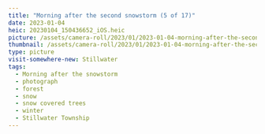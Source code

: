 ```yaml
---
title: "Morning after the second snowstorm (5 of 17)"
date: 2023-01-04
heic: 20230104_150436652_iOS.heic
picture: /assets/camera-roll/2023/01/2023-01-04-morning-after-the-second-snowstorm-05/20230104_150436652_iOS.jpg
thumbnail: /assets/camera-roll/2023/01/2023-01-04-morning-after-the-second-snowstorm-05/20230104_150436652_iOS-thumbnail.jpg
type: picture
visit-somewhere-new: Stillwater
tags:
  - Morning after the snowstorm
  - photograph
  - forest
  - snow
  - snow covered trees
  - winter
  - Stillwater Township
---
```

